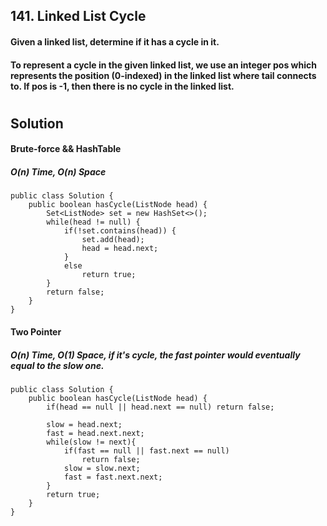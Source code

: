 ## 141. Linked List Cycle

#### Given a linked list, determine if it has a cycle in it.

#### To represent a cycle in the given linked list, we use an integer pos which represents the position (0-indexed) in the linked list where tail connects to. If pos is -1, then there is no cycle in the linked list.

#

## Solution

#### Brute-force && HashTable
##### O(n) Time, O(n) Space
```
public class Solution {
    public boolean hasCycle(ListNode head) {
        Set<ListNode> set = new HashSet<>();
        while(head != null) {
            if(!set.contains(head)) {
                set.add(head);
                head = head.next;
            }
            else
                return true;
        }
        return false;
    }
}
```

#### Two Pointer
##### O(n) Time, O(1) Space, if it's cycle, the fast pointer would eventually equal to the slow one.
```
public class Solution {
    public boolean hasCycle(ListNode head) {
        if(head == null || head.next == null) return false;

        slow = head.next;
        fast = head.next.next;
        while(slow != next){
            if(fast == null || fast.next == null) 
                return false;
            slow = slow.next;
            fast = fast.next.next;
        }
        return true;
    }
}
```